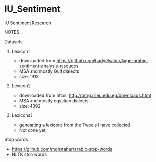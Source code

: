 # IU_Sentiment
IU Sentiment Research


NOTES

Datasets
1. Lexicon1

	- downloaded from https://github.com/hadyelsahar/large-arabic-sentiment-analysis-resouces
	- MSA and mostly Gulf dialects
	- size: 1913


2. Lexicon2
	- downloaded from https: http://tmrg.nileu.edu.eg/downloads.html
	- MSA and mostly egyptian dialects
	- size: 4392


3. Lexicons3
	- generating a lexicons from the Tweets I have collected
    - Not done yet



Stop words
- https://github.com/mohataher/arabic-stop-words
- NLTK stop words
